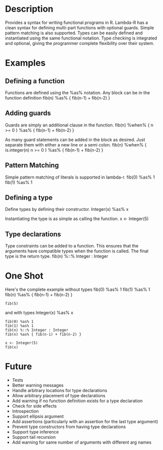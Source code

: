Description
===========
Provides a syntax for writing functional programs in R. Lambda-R has a clean
syntax for defining multi-part functions with optional guards. Simple pattern
matching is also supported. Types can be
easily defined and instantiated using the same functional notation. Type 
checking is integrated and optional, giving the programmer complete flexibility
over their system.

Examples
========
Defining a function
-------------------
Functions are defined using the %as% notation. Any block can be in the 
function definition
    fib(n) %as% { fib(n-1) + fib(n-2) }

Adding guards
-------------
Guards are simply an additional clause in the function.
    fib(n) %when% { n >= 0 } %as% { fib(n-1) + fib(n-2) }

As many guard statements can be added in the block as desired. Just separate
them with either a new line or a semi colon.
    fib(n) %when% {
      is.integer(n)
      n >= 0
    } %as% { fib(n-1) + fib(n-2) }

Pattern Matching
----------------
Simple pattern matching of literals is supported in lambda-r.
    fib(0) %as% 1
    fib(1) %as% 1

Defining a type
---------------
Define types by defining their constructor.
    Integer(x) %as% x

Instantiating the type is as simple as calling the function.
    x <- Integer(5)

Type declarations
-----------------
Type constraints can be added to a function. This ensures that the arguments
have compatible types when the function is called. The final type is the
return type.
    fib(n) %::% Integer : Integer

One Shot
========
Here's the complete example without types
    fib(0) %as% 1
    fib(1) %as% 1
    fib(n) %as% { fib(n-1) + fib(n-2) }

    fib(5)

and with types
    Integer(x) %as% x
     
    fib(0) %as% 1
    fib(1) %as% 1
    fib(n) %::% Integer : Integer
    fib(n) %as% { fib(n-1) + fib(n-2) }

    x <- Integer(5)
    fib(x)

Future
======
+ Tests
+ Better warning messages
+ Handle arbitrary locations for type declarations
+ Allow arbitrary placement of type declarations
+ Add warning if no function definition exists for a type declaration
+ Check for side effects
+ Introspection
+ Support ellipsis argument
+ Add assertions (particularly with an assertion for the last type argument)
+ Prevent type constructors from having type declarations
+ Support type inference
+ Support tail recursion
+ Add warning for same number of arguments with different arg names
